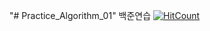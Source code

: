 "# Practice_Algorithm_01" 
백준연습
[![HitCount](http://hits.dwyl.io/evga7/Practice_Algorithm_01.svg)](http://hits.dwyl.io/evga7/Practice_Algorithm_01)
